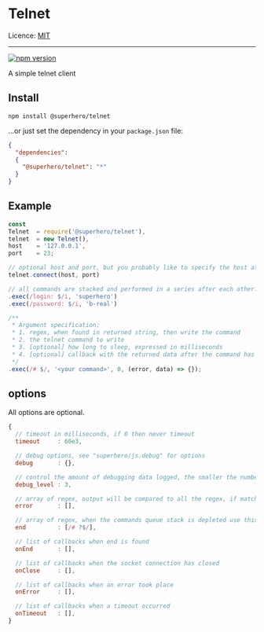 # Telnet

Licence: [MIT](https://opensource.org/licenses/MIT)

---

[![npm version](https://badge.fury.io/js/%40superhero%2Ftelnet.svg)](https://badge.fury.io/js/%40superhero%2Ftelnet)

A simple telnet client

## Install

`npm install @superhero/telnet`

...or just set the dependency in your `package.json` file:

```json
{
  "dependencies":
  {
    "@superhero/telnet": "*"
  }
}
```

## Example

```javascript
const
Telnet  = require('@superhero/telnet'),
telnet  = new Telnet(),
host    = '127.0.0.1',
port    = 23;

// optional host and port, but you probably like to specify the host at least :)
telnet.connect(host, port)

// all commands are stacked and performed in a series after each other.
.exec(/login: $/i, 'superhero')
.exec(/password: $/i, 'b-real')

/**
 * Argument specification:
 * 1. regex, when found in returned string, then write the command
 * 2. the telnet command to write
 * 3. [optional] how long to sleep, expressed in milliseconds
 * 4. [optional] callback with the returned data after the command has been performed
 */
.exec(/# $/, '<your command>', 0, (error, data) => {});
```

## options

All options are optional.

```javascript
{
  // timeout in milliseconds, if 0 then never timeout
  timeout     : 60e3,

  // debug options, see "superhero/js.debug" for options
  debug       : {},

  // control the amount of debugging data logged, the smaller the number the less is logged
  debug_level : 3,

  // array of regex, output will be compared to all the regex, if match, exit -> emit error..
  error       : [],

  // array of regex, when the commands queue stack is depleted use this regex to find the end  
  end         : [/# ?$/],

  // list of callbacks when end is found
  onEnd       : [],

  // list of callbacks when the socket connection has closed
  onClose     : [],

  // list of callbacks when an error took place
  onError     : [],

  // list of callbacks when a timeout occurred
  onTimeout   : [],
}
```
